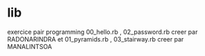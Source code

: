 # lib
exercice pair programming
00_hello.rb , 02_password.rb creer par RADONARINDRA et 01_pyramids.rb , 03_stairway.rb creer par MANALINTSOA
